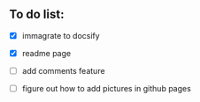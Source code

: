 ## To do list:
- [x] immagrate to docsify
- [x] readme page
- [ ] add comments feature
- [ ] figure out how to add pictures in github pages

